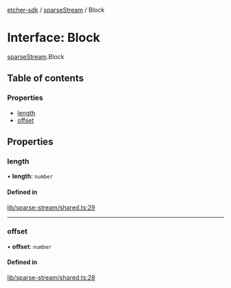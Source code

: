 [etcher-sdk](../README.md) / [sparseStream](../modules/sparseStream.md) / Block

# Interface: Block

[sparseStream](../modules/sparseStream.md).Block

## Table of contents

### Properties

- [length](sparseStream.Block.md#length)
- [offset](sparseStream.Block.md#offset)

## Properties

### length

• **length**: `number`

#### Defined in

[lib/sparse-stream/shared.ts:29](https://github.com/balena-io-modules/etcher-sdk/blob/2636458/lib/sparse-stream/shared.ts#L29)

___

### offset

• **offset**: `number`

#### Defined in

[lib/sparse-stream/shared.ts:28](https://github.com/balena-io-modules/etcher-sdk/blob/2636458/lib/sparse-stream/shared.ts#L28)
